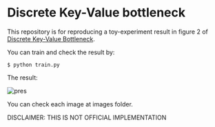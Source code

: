# Discrete Key-Value bottleneck 

This repository is for reproducing a toy-experiment result in figure 2 of [Discrete Key-Value Bottleneck](https://arxiv.org/abs/2207.11240).

You can train and check the result by:

```console
$ python train.py

```

The result:

![pres](https://user-images.githubusercontent.com/42883224/202211443-0a80b38e-4882-4f05-b312-90e575405996.png)



You can check each image at images folder.


DISCLAIMER: THIS IS NOT OFFICIAL IMPLEMENTATION

